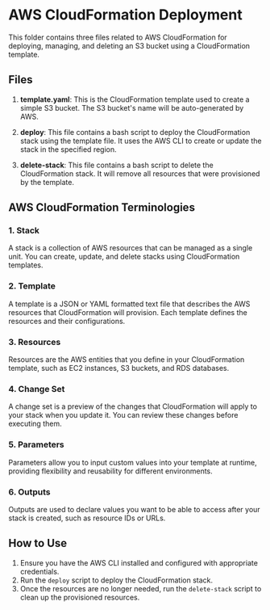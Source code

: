 
# AWS CloudFormation Deployment

This folder contains three files related to AWS CloudFormation for deploying, managing, and deleting an S3 bucket using a CloudFormation template.

## Files
1. **template.yaml**: 
   This is the CloudFormation template used to create a simple S3 bucket. The S3 bucket's name will be auto-generated by AWS.

2. **deploy**: 
   This file contains a bash script to deploy the CloudFormation stack using the template file. It uses the AWS CLI to create or update the stack in the specified region.

3. **delete-stack**: 
   This file contains a bash script to delete the CloudFormation stack. It will remove all resources that were provisioned by the template.

## AWS CloudFormation Terminologies

### 1. Stack
A stack is a collection of AWS resources that can be managed as a single unit. You can create, update, and delete stacks using CloudFormation templates.

### 2. Template
A template is a JSON or YAML formatted text file that describes the AWS resources that CloudFormation will provision. Each template defines the resources and their configurations.

### 3. Resources
Resources are the AWS entities that you define in your CloudFormation template, such as EC2 instances, S3 buckets, and RDS databases.

### 4. Change Set
A change set is a preview of the changes that CloudFormation will apply to your stack when you update it. You can review these changes before executing them.

### 5. Parameters
Parameters allow you to input custom values into your template at runtime, providing flexibility and reusability for different environments.

### 6. Outputs
Outputs are used to declare values you want to be able to access after your stack is created, such as resource IDs or URLs.

## How to Use

1. Ensure you have the AWS CLI installed and configured with appropriate credentials.
2. Run the `deploy` script to deploy the CloudFormation stack.
3. Once the resources are no longer needed, run the `delete-stack` script to clean up the provisioned resources.

